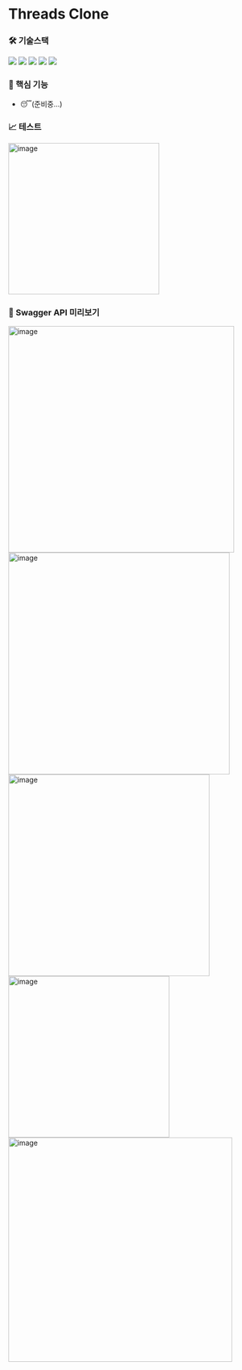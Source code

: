 # Threads Clone

### 🛠️ 기술스택

<img src="https://img.shields.io/badge/Java 17-007396?style=flat-square&logo=java&logoColor=white"/> <img src="https://img.shields.io/badge/SpringBoot 3.1-6DB33F?style=flat-square&logo=SpringBoot&logoColor=white"/> <img src="https://img.shields.io/badge/JPA-6DB33F?style=flat-square&logo=&logoColor=white"/> <img src="https://img.shields.io/badge/MySQL-4479A1?style=flat-square&logo=MySQL&logoColor=white"/> <img src="https://img.shields.io/badge/H2DB-007396?style=flat-square&logoColor=white"/> 

### 🚀 핵심 기능
- 😴(준비중...)


### 📈 테스트

<img width="300" alt="image" src="https://github.com/hoonloper/threads/assets/78959175/f07d183e-cff4-4166-8e1f-6586c7d631bd">


### 📄 Swagger API 미리보기

<img width="449" alt="image" src="https://github.com/hoonloper/threads/assets/78959175/dfd2b1e3-e3a3-4c28-ab63-28bc5ae4487b">
<br>
<img width="440" alt="image" src="https://github.com/hoonloper/threads/assets/78959175/c3e1ac30-983f-4112-a229-f554edc595ec">
<br>
<img width="400" alt="image" src="https://github.com/hoonloper/threads/assets/78959175/bbc9223d-f881-4690-80b6-a085dcd611ca">
<br>
<img width="320" alt="image" src="https://github.com/hoonloper/threads/assets/78959175/e2140d40-06d8-49bb-aa31-b2c0d01e68b5">
<br>
<img width="445" alt="image" src="https://github.com/hoonloper/threads/assets/78959175/1c3ec307-77d5-4c2f-b840-a20766903e28">
